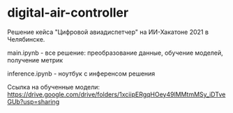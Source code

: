 # digital-air-controller
Решение кейса "Цифровой авиадиспетчер" на ИИ-Хакатоне 2021 в Челябинске.

main.ipynb - все решение: преобразование данные, обучение моделей, получение метрик

inference.ipynb - ноутбук с инференсом решения

Ссылка на обученные модели: https://drive.google.com/drive/folders/1xciipERgqHOey49lMMtmMSy_iDTveGUb?usp=sharing

